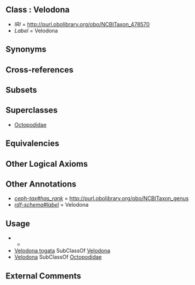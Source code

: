 
## Class : Velodona

 * *IRI* = http://purl.obolibrary.org/obo/NCBITaxon_478570
 * *Label* = Velodona

## Synonyms


## Cross-references


## Subsets


## Superclasses

 * [Octopodidae](../../NCBITaxon/47/NCBITaxon_6647.md)

## Equivalencies


## Other Logical Axioms


## Other Annotations

 * *[ceph-tax#has_rank](../../ceph-tax#has/nk/ceph-tax#has_rank.md)* = http://purl.obolibrary.org/obo/NCBITaxon_genus
 * *[rdf-schema#label](../../el/rdf-schema#label.md)* = Velodona

## Usage

 * -
 * [Velodona togata](../../NCBITaxon/71/NCBITaxon_478571.md) SubClassOf [Velodona](../../NCBITaxon/70/NCBITaxon_478570.md)
 * [Velodona](../../NCBITaxon/70/NCBITaxon_478570.md) SubClassOf [Octopodidae](../../NCBITaxon/47/NCBITaxon_6647.md)

## External Comments

